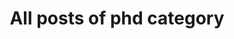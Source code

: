 ---
title: All posts of phd category
layout: category
permalink: categories/phd
taxonomy: phd
entries_layout: list
author_profile: true
---
